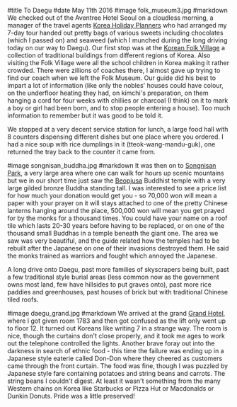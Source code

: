 #title To Daegu
#date May 11th 2016
#image folk_museum3.jpg
#markdown
We checked out of the Aventree Hotel Seoul on a cloudless morning, a manager of the travel
agents [Korea Holiday Planners](http://www.holidayplanners.co.kr/) who had arranged my 7-day tour handed
out pretty bags of various sweets including chocolates (which I passed on) and seaweed (which I
munched during the long driving today on our way to Daegu). Our first stop was at the
[Korean Folk Village](http://www.koreanfolk.co.kr/multi/english/) a collection of traditional
buildings from different regions of Korea. Also visiting the Folk Village were all the school children
in Korea making it rather crowded. There were zillions of coaches there, I almost gave up trying to
find our coach when we left the Folk Museum. Our guide did his best to impart a lot of information
(like only the nobles' houses could have colour, on the underfloor heating they had, on
kimchi's preparation, on them hanging a cord for four weeks with chillies or charcoal (I think) on
it to mark a boy or girl had been born, and to stop people entering a house). Too much
information to remember but it was good to be told it.

We stopped at a very decent service station for lunch, a large food hall with 8 counters
dispensing different dishes but one place where you ordered. I had a nice soup with rice
dumplings in it (tteok-wang-mandu-guk), one returned the tray back to the counter it came from.

#image songnisan_buddha.jpg
#markdown
It was then on to [Songnisan Park](http://english.knps.or.kr/Knp/Songnisan/Intro/Introduction.aspx?MenuNum=1&Submenu=Npp),
a very large area where one can walk for hours up scenic mountains but we in our short time just saw
the [Beopjusa](http://english.visitkorea.or.kr/enu/ATR/SI_EN_3_1_1_1.jsp?cid=264271)
Buddhist temple with a very large gilded bronze Buddha standing tall. I was interested to see a price
list for how much your donation would get you - so 70,000 won will mean a paper with your prayer on it
will stays attached to one of the pretty Chinese lanterns hanging around the place, 500,000 won will
mean you get prayed for by the monks for a thousand times. You could have your name on a roof tile
which lasts 20-30 years before having to be replaced, or on one of the thousand small Buddhas in a
temple beneath the giant one. The area we saw was very beautiful, and the guide related how the temples
had to be rebuilt after the Japanese on one of their invasions destroyed them. He said the monks
trained as warriors and fought which annoyed the Japanese.

A long drive onto Daegu, past more families of skyscrapers being built, past a few traditional style
burial areas (less common now as the government owns most land, few have hillsides to put graves onto),
past more rice paddies and greenhouses, past houses of brick but with traditional Chinese tiled roofs.

#image daegu_grand.jpg
#markdown
We arrived at the grand [Grand Hotel](http://www.daegugrand.co.kr/grand/main/index.php),
where I got given room 1783 and then got confused as the lift
only went up to floor 12. It turned out Koreans like writing 7 in a strange way. The room is nice,
though the curtains don't close properly, and it took me ages to work out the telephone controlled
the lights. Another brave foray out into the darkness in search of ethnic food - this time the
failure was ending up in a Japanese style eaterie called Don-Don where they cheered as customers
came through the front curtain. The food was fine, though I was puzzled by Japanese style
fare containing potatoes and string beans and carrots. The string beans I couldn't digest. At
least it wasn't something from the many Western chains on Korea like Starbucks or Pizza Hut or
Macdonalds or Dunkin Donuts. Pride was a little preserved!
